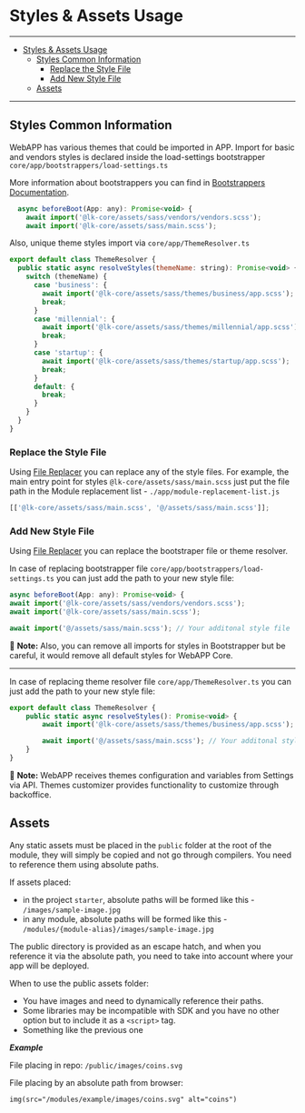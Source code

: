 # Styles & Assets Usage

---

<!-- TOC -->

-   [Styles & Assets Usage](#styles--assets-usage)
    -   [Styles Common Information](#styles-common-information)
        -   [Replace the Style File](#replace-the-style-file)
        -   [Add New Style File](#add-new-style-file)
    -   [Assets](#assets)

<!-- TOC -->

---

## Styles Common Information

WebAPP has various themes that could be imported in APP. Import for basic and vendors styles is
declared inside the load-settings bootstrapper `core/app/bootstrappers/load-settings.ts`

More information about bootstrappers you can find in
[Bootstrappers Documentation](/code-guides/basics/bootstrappers.md).

```js
  async beforeBoot(App: any): Promise<void> {
    await import('@lk-core/assets/sass/vendors/vendors.scss');
    await import('@lk-core/assets/sass/main.scss');
```

Also, unique theme styles import via `core/app/ThemeResolver.ts`

```javascript
export default class ThemeResolver {
  public static async resolveStyles(themeName: string): Promise<void> {
    switch (themeName) {
      case 'business': {
        await import('@lk-core/assets/sass/themes/business/app.scss');
        break;
      }
      case 'millennial': {
        await import('@lk-core/assets/sass/themes/millennial/app.scss');
        break;
      }
      case 'startup': {
        await import('@lk-core/assets/sass/themes/startup/app.scss');
        break;
      }
      default: {
        break;
      }
    }
  }
}
```

### Replace the Style File

Using [File Replacer](guides/file-replacer.md) you can replace any of the style files. For example,
the main entry point for styles `@lk-core/assets/sass/main.scss` just put the file path in the
Module replacement list - `./app/module-replacement-list.js`

```js
[['@lk-core/assets/sass/main.scss', '@/assets/sass/main.scss']];
```

### Add New Style File

Using [File Replacer](file-replacer.md) you can replace the bootstraper file or theme resolver.

In case of replacing bootstrapper file `core/app/bootstrappers/load-settings.ts` you can just add
the path to your new style file:

```js
async beforeBoot(App: any): Promise<void> {
await import('@lk-core/assets/sass/vendors/vendors.scss');
await import('@lk-core/assets/sass/main.scss');

await import('@/assets/sass/main.scss'); // Your additonal style file
```

:memo: **Note:** Also, you can remove all imports for styles in Bootstrapper but be careful, it
would remove all default styles for WebAPP Core.

---

In case of replacing theme resolver file `core/app/ThemeResolver.ts` you can just add the path to
your new style file:

```js
export default class ThemeResolver {
    public static async resolveStyles(): Promise<void> {
        await import('@lk-core/assets/sass/themes/business/app.scss');

        await import('@/assets/sass/main.scss'); // Your additonal style file
    }
}
```

:memo: **Note:** WebAPP receives themes configuration and variables from Settings via API. Themes
customizer provides functionality to customize through backoffice.

## Assets

Any static assets must be placed in the `public` folder at the root of the module, they will simply
be copied and not go through compilers. You need to reference them using absolute paths.

If assets placed:

-   in the project `starter`, absolute paths will be formed like this - `/images/sample-image.jpg`
-   in any module, absolute paths will be formed like this -
    `/modules/{module-alias}/images/sample-image.jpg`

The public directory is provided as an escape hatch, and when you reference it via the absolute
path, you need to take into account where your app will be deployed.

When to use the public assets folder:

-   You have images and need to dynamically reference their paths.
-   Some libraries may be incompatible with SDK and you have no other option but to include it as a
    `<script>` tag.
-   Something like the previous one

**_Example_**

File placing in repo: `/public/images/coins.svg`

File placing by an absolute path from browser:

```pug
img(src="/modules/example/images/coins.svg" alt="coins")
```
